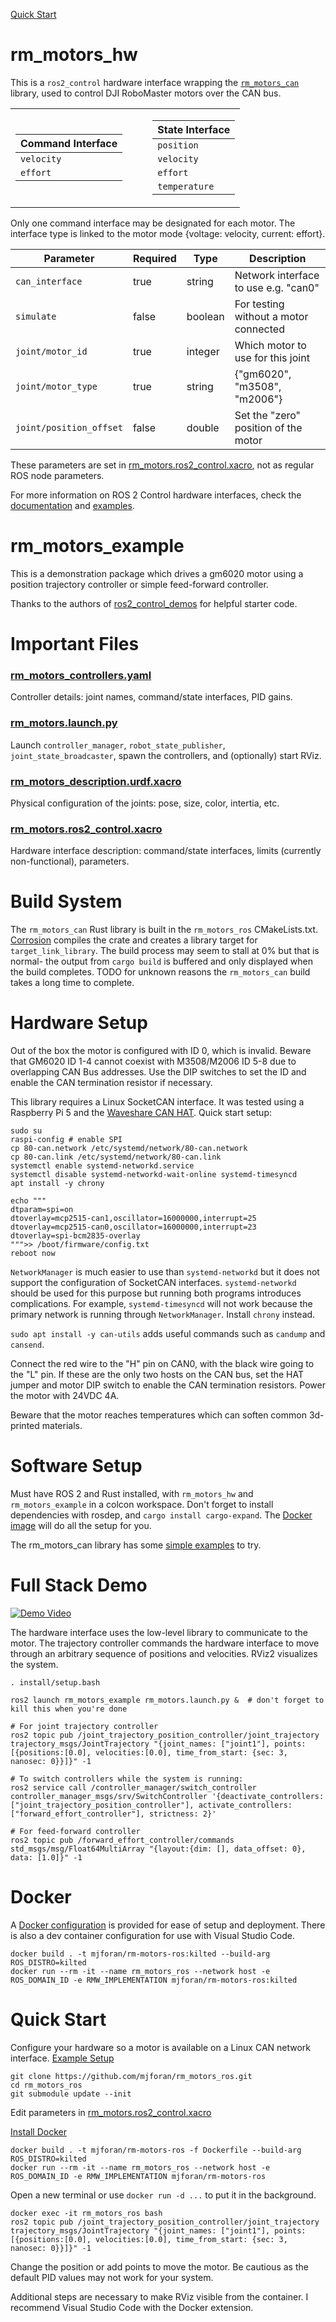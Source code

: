 [Quick Start](#quick-start)

# rm_motors_hw

This is a `ros2_control` hardware interface wrapping the [`rm_motors_can`](https://github.com/mjforan/rm_motors_can) library, used to control DJI RoboMaster motors over the CAN bus.


<table>
<tr><td>

| Command Interface |
|--------------------|
| `velocity` |
| `effort`   |

</td><td></td><td></td><td>

| State Interface |
|------------------|
| `position`    |
| `velocity`    |
| `effort`      |
| `temperature` |

</td></tr></table>

Only one command interface may be designated for each motor. The interface type is linked to the motor mode {voltage: velocity, current: effort}.

| Parameter | Required | Type | Description |
|-----------|----------|------|-------------|
| `can_interface`         | true  | string  | Network interface to use e.g. "can0"    |
| `simulate`              | false | boolean | For testing without a motor connected   |
| `joint/motor_id`        | true  | integer | Which motor to use for this joint       |
| `joint/motor_type`      | true  | string  | {"gm6020", "m3508", "m2006"}            |
| `joint/position_offset` | false | double  | Set the "zero" position of the motor    |

These parameters are set in [rm_motors.ros2_control.xacro](rm_motors_example/urdf/rm_motors.ros2_control.xacro), not as regular ROS node parameters.

For more information on ROS 2 Control hardware interfaces, check the [documentation](https://control.ros.org/rolling/doc/ros2_control/hardware_interface/doc/hardware_components_userdoc.html#) and [examples](https://github.com/ros-controls/ros2_control_demos).


# rm_motors_example

This is a demonstration package which drives a gm6020 motor using a position trajectory controller or simple feed-forward controller.

Thanks to the authors of [ros2_control_demos](https://github.com/ros-controls/ros2_control_demos) for helpful starter code.


# Important Files

### [rm_motors_controllers.yaml](rm_motors_example/config/rm_motors_controllers.yaml)
Controller details: joint names, command/state interfaces, PID gains.

### [rm_motors.launch.py](rm_motors_example/launch/rm_motors.launch.py)
Launch `controller_manager`, `robot_state_publisher`, `joint_state_broadcaster`, spawn the controllers, and (optionally) start RViz.

### [rm_motors_description.urdf.xacro](rm_motors_example/urdf/rm_motors_description.urdf.xacro)
Physical configuration of the joints: pose, size, color, intertia, etc.

### [rm_motors.ros2_control.xacro](rm_motors_example/urdf/rm_motors.ros2_control.xacro)
Hardware interface description: command/state interfaces, limits (currently non-functional), parameters.


# Build System

The `rm_motors_can` Rust library is built in the `rm_motors_ros` CMakeLists.txt. [Corrosion](https://corrosion-rs.github.io/corrosion/) compiles the crate and creates a library target for `target_link_library`. The build process may seem to stall at 0% but that is normal- the output from `cargo build` is buffered and only displayed when the build completes. TODO for unknown reasons the `rm_motors_can` build takes a long time to complete.


# Hardware Setup

Out of the box the motor is configured with ID 0, which is invalid. Beware that GM6020 ID 1-4 cannot coexist with M3508/M2006 ID 5-8 due to overlapping CAN Bus addresses. Use the DIP switches to set the ID and enable the CAN termination resistor if necessary.

This library requires a Linux SocketCAN interface. It was tested using a Raspberry Pi 5 and the [Waveshare CAN HAT](https://www.waveshare.com/wiki/2-CH_CAN_HAT). Quick start setup:

```
sudo su
raspi-config # enable SPI
cp 80-can.network /etc/systemd/network/80-can.network
cp 80-can.link /etc/systemd/network/80-can.link
systemctl enable systemd-networkd.service
systemctl disable systemd-networkd-wait-online systemd-timesyncd
apt install -y chrony

echo """
dtparam=spi=on
dtoverlay=mcp2515-can1,oscillator=16000000,interrupt=25
dtoverlay=mcp2515-can0,oscillator=16000000,interrupt=23
dtoverlay=spi-bcm2835-overlay
""">> /boot/firmware/config.txt
reboot now
```

`NetworkManager` is much easier to use than `systemd-networkd` but it does not support the configuration of SocketCAN interfaces. `systemd-networkd` should be used for this purpose
but running both programs introduces complications. For example, `systemd-timesyncd` will not work because the primary network is running through `NetworkManager`. Install `chrony` instead.

`sudo apt install -y can-utils` adds useful commands such as `candump` and `cansend`.

Connect the red wire to the "H" pin on CAN0, with the black wire going to the "L" pin. If these are the only two hosts on the CAN bus, set the HAT jumper and motor DIP switch to enable the CAN termination resistors. Power the motor with 24VDC 4A.

Beware that the motor reaches temperatures which can soften common 3d-printed materials.


# Software Setup
Must have ROS 2 and Rust installed, with `rm_motors_hw` and `rm_motors_example` in a colcon workspace. Don't forget to install dependencies with rosdep, and `cargo install cargo-expand`. The [Docker image](#docker) will do all the setup for you.

The rm_motors_can library has some [simple examples](https://github.com/mjforan/rm_motors_can/blob/main/README.md#c-example) to try.


# Full Stack Demo

[![Demo Video](https://img.youtube.com/vi/UEskAxSjQE4/0.jpg)](https://www.youtube.com/watch?v=UEskAxSjQE4)

The hardware interface uses the low-level library to communicate to the motor. The trajectory controller commands the hardware interface to move through an arbitrary sequence of positions and velocities. RViz2 visualizes the system.

```
. install/setup.bash

ros2 launch rm_motors_example rm_motors.launch.py &  # don't forget to kill this when you're done

# For joint trajectory controller
ros2 topic pub /joint_trajectory_position_controller/joint_trajectory trajectory_msgs/JointTrajectory "{joint_names: ["joint1"], points: [{positions:[0.0], velocities:[0.0], time_from_start: {sec: 3, nanosec: 0}}]}" -1

# To switch controllers while the system is running:
ros2 service call /controller_manager/switch_controller controller_manager_msgs/srv/SwitchController '{deactivate_controllers: ["joint_trajectory_position_controller"], activate_controllers: ["forward_effort_controller"], strictness: 2}'

# For feed-forward controller
ros2 topic pub /forward_effort_controller/commands std_msgs/msg/Float64MultiArray "{layout:{dim: [], data_offset: 0}, data: [1.0]}" -1
```


# Docker

A [Docker configuration](Dockerfile) is provided for ease of setup and deployment. There is also a dev container configuration for use with Visual Studio Code.

```
docker build . -t mjforan/rm-motors-ros:kilted --build-arg ROS_DISTRO=kilted
docker run --rm -it --name rm_motors_ros --network host -e ROS_DOMAIN_ID -e RMW_IMPLEMENTATION mjforan/rm-motors-ros:kilted
```


# Quick Start

Configure your hardware so a motor is available on a Linux CAN network interface. [Example Setup](#hardware-setup)

```
git clone https://github.com/mjforan/rm_motors_ros.git
cd rm_motors_ros
git submodule update --init
```

Edit parameters in [rm_motors.ros2_control.xacro](rm_motors_example/urdf/rm_motors.ros2_control.xacro)

[Install Docker](https://docs.docker.com/engine/install/)

```
docker build . -t mjforan/rm-motors-ros -f Dockerfile --build-arg ROS_DISTRO=kilted
docker run --rm -it --name rm_motors_ros --network host -e ROS_DOMAIN_ID -e RMW_IMPLEMENTATION mjforan/rm-motors-ros
```

Open a new terminal or use `docker run -d ...` to put it in the background.

```
docker exec -it rm_motors_ros bash
ros2 topic pub /joint_trajectory_position_controller/joint_trajectory trajectory_msgs/JointTrajectory "{joint_names: ["joint1"], points: [{positions:[0.0], velocities:[0.0], time_from_start: {sec: 3, nanosec: 0}}]}" -1
```

Change the position or add points to move the motor. Be cautious as the default PID values may not work for your system.

Additional steps are necessary to make RViz visible from the container. I recommend Visual Studio Code with the Docker extension.
